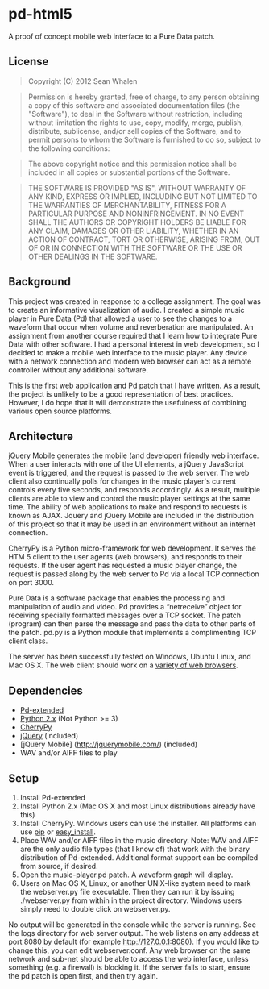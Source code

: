 pd-html5
========

A proof of concept mobile web interface to a Pure Data patch.

License
-------

>Copyright (C) 2012 Sean Whalen

>Permission is hereby granted, free of charge, to any person obtaining a copy of
this software and associated documentation files (the "Software"), to deal in
the Software without restriction, including without limitation the rights to
use, copy, modify, merge, publish, distribute, sublicense, and/or sell copies
of the Software, and to permit persons to whom the Software is furnished to do
so, subject to the following conditions:

>The above copyright notice and this permission notice shall be included in all
copies or substantial portions of the Software.

>THE SOFTWARE IS PROVIDED "AS IS", WITHOUT WARRANTY OF ANY KIND, EXPRESS OR
IMPLIED, INCLUDING BUT NOT LIMITED TO THE WARRANTIES OF MERCHANTABILITY,
FITNESS FOR A PARTICULAR PURPOSE AND NONINFRINGEMENT. IN NO EVENT SHALL THE
AUTHORS OR COPYRIGHT HOLDERS BE LIABLE FOR ANY CLAIM, DAMAGES OR OTHER
LIABILITY, WHETHER IN AN ACTION OF CONTRACT, TORT OR OTHERWISE, ARISING FROM,
OUT OF OR IN CONNECTION WITH THE SOFTWARE OR THE USE OR OTHER DEALINGS IN THE
SOFTWARE.

Background
----------

This project was created in response to a college assignment. The goal was to create an informative visualization of audio. I created a simple music player in Pure Data (Pd) that allowed a user to see the changes to a waveform that occur when volume and reverberation are manipulated. An assignment from another course required that I learn how to integrate Pure Data with other software. I had a personal interest in web development, so I decided to make a mobile web interface to the music player. Any device with a network connection and modern web browser can act as a remote controller without any additional software.

This is the first web application and Pd patch that I have written. As a result, the project is unlikely to be a good representation of best practices. However, I do hope that it will demonstrate the usefulness of combining various open source platforms.

Architecture
--------------- 

jQuery Mobile generates the mobile (and developer) friendly web interface. When a user interacts with one of the UI elements, a jQuery JavaScript event is triggered, and the request is passed to the web server. The web client also continually polls for changes in the music player's current controls every five seconds, and responds accordingly. As a result, multiple clients are able to view and control the music player settings at the same time. The ability of web applications to make and respond to requests is known as AJAX. Jquery and jQuery Mobile are included in the distribution of this project so that it may be used in an environment without an internet connection.

CherryPy is a Python micro-framework for web development. It serves the HTM 5 client to the user agents (web browsers), and responds to their requests. If the user agent has requested a music player change, the request is passed along by the web server to Pd via a local TCP connection on port 3000. 

Pure Data is a software package that enables the processing and manipulation of audio and video.  Pd provides a “netreceive” object for receiving specially formatted messages over a TCP socket. The patch (program) can then parse the message and pass the data to other parts of the patch. pd.py is a Python module that implements a complimenting TCP client class.

The server has been successfully tested on Windows, Ubuntu Linux, and Mac OS X. The web client should work on a [variety of web browsers](http://jquerymobile.com/demos/1.1.0/docs/about/platforms.html).

Dependencies
-----------------

- [Pd-extended](http://puredata.info/downloads/pd-extended/)
- [Python 2.x](http://www.python.org/download/) (Not Python >= 3)
- [CherryPy](http://www.cherrypy.org/)
- [jQuery](http://jquery.com/) (included)
- [jQuery Mobile] (http://jquerymobile.com/) (included)
- WAV and/or AIFF files to play

Setup
-------

1. Install Pd-extended
2. Install Python 2.x (Mac OS X and most Linux distributions already have this)
3. Install CherryPy. Windows users can use the installer. All platforms can use [pip](http://www.pip-installer.org/) or [easy_install](http://pypi.python.org/pypi/setuptools/).
4. Place WAV and/or AIFF files in the music directory. Note: WAV and AIFF are the only audio file types (that I know of) that work with the binary distribution of Pd-extended. Additional format support can be compiled from source, if desired.
5. Open the music-player.pd patch. A waveform graph will display.
6. Users on Mac OS X, Linux, or another UNIX-like system need to mark the webserver.py file executable. Then they can run it by issuing ./webserver.py from within in the project directory. Windows users simply need to double click on webserver.py.

No output will be generated in the console while the server is running. See the logs directory for web server output. The web listens on any address at port 8080 by default (for example http://127.0.0.1:8080). If you would like to change this, you can edit webserver.conf. Any web browser on the same network and sub-net should be able to access the web interface, unless something (e.g. a firewall) is blocking it. If the server fails to start, ensure the pd patch is open first, and then try again.